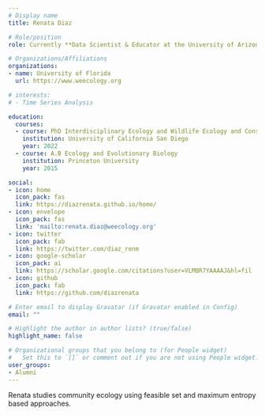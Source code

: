 ```yaml
---
# Display name
title: Renata Diaz

# Role/position
role: Currently **Data Scientist & Educator at the University of Arizona**. Weecology Postdoc

# Organizations/Affiliations
organizations:
- name: University of Florida
  url: https://www.weecology.org

# interests:
# - Time Series Analysis

education:
  courses:
  - course: PhD Interdisciplinary Ecology and Wildlife Ecology and Conservation
    institution: University of California San Diego
    year: 2022
  - course: A.B Ecology and Evolutionary Biology
    institution: Princeton University
    year: 2015

social:
- icon: home
  icon_pack: fas
  link: https://diazrenata.github.io/home/
- icon: envelope
  icon_pack: fas
  link: 'mailto:renata.diaz@weecology.org'
- icon: twitter
  icon_pack: fab
  link: https://twitter.com/diaz_renm
- icon: google-scholar
  icon_pack: ai
  link: https://scholar.google.com/citations?user=VLMBR7YAAAAJ&hl=fil
- icon: github
  icon_pack: fab
  link: https://github.com/diazrenata

# Enter email to display Gravatar (if Gravatar enabled in Config)
email: ""

# Highlight the author in author lists? (true/false)
highlight_name: false

# Organizational groups that you belong to (for People widget)
#   Set this to `[]` or comment out if you are not using People widget.
user_groups:
- Alumni
---
```


Renata studies community ecology using feasible set and maximum entropy based approaches.
